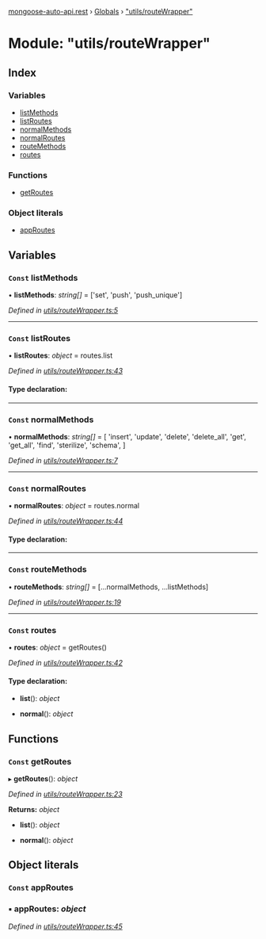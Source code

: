 [mongoose-auto-api.rest](../README.md) › [Globals](../globals.md) › ["utils/routeWrapper"](_utils_routewrapper_.md)

# Module: "utils/routeWrapper"

## Index

### Variables

* [listMethods](_utils_routewrapper_.md#const-listmethods)
* [listRoutes](_utils_routewrapper_.md#const-listroutes)
* [normalMethods](_utils_routewrapper_.md#const-normalmethods)
* [normalRoutes](_utils_routewrapper_.md#const-normalroutes)
* [routeMethods](_utils_routewrapper_.md#const-routemethods)
* [routes](_utils_routewrapper_.md#const-routes)

### Functions

* [getRoutes](_utils_routewrapper_.md#const-getroutes)

### Object literals

* [appRoutes](_utils_routewrapper_.md#const-approutes)

## Variables

### `Const` listMethods

• **listMethods**: *string[]* = ['set', 'push', 'push_unique']

*Defined in [utils/routeWrapper.ts:5](https://github.com/edmundpf/mongoose-auto-api-rest/blob/3e697bb/src/utils/routeWrapper.ts#L5)*

___

### `Const` listRoutes

• **listRoutes**: *object* = routes.list

*Defined in [utils/routeWrapper.ts:43](https://github.com/edmundpf/mongoose-auto-api-rest/blob/3e697bb/src/utils/routeWrapper.ts#L43)*

#### Type declaration:

___

### `Const` normalMethods

• **normalMethods**: *string[]* = [
	'insert',
	'update',
	'delete',
	'delete_all',
	'get',
	'get_all',
	'find',
	'sterilize',
	'schema',
]

*Defined in [utils/routeWrapper.ts:7](https://github.com/edmundpf/mongoose-auto-api-rest/blob/3e697bb/src/utils/routeWrapper.ts#L7)*

___

### `Const` normalRoutes

• **normalRoutes**: *object* = routes.normal

*Defined in [utils/routeWrapper.ts:44](https://github.com/edmundpf/mongoose-auto-api-rest/blob/3e697bb/src/utils/routeWrapper.ts#L44)*

#### Type declaration:

___

### `Const` routeMethods

• **routeMethods**: *string[]* = [...normalMethods, ...listMethods]

*Defined in [utils/routeWrapper.ts:19](https://github.com/edmundpf/mongoose-auto-api-rest/blob/3e697bb/src/utils/routeWrapper.ts#L19)*

___

### `Const` routes

• **routes**: *object* = getRoutes()

*Defined in [utils/routeWrapper.ts:42](https://github.com/edmundpf/mongoose-auto-api-rest/blob/3e697bb/src/utils/routeWrapper.ts#L42)*

#### Type declaration:

* **list**(): *object*

* **normal**(): *object*

## Functions

### `Const` getRoutes

▸ **getRoutes**(): *object*

*Defined in [utils/routeWrapper.ts:23](https://github.com/edmundpf/mongoose-auto-api-rest/blob/3e697bb/src/utils/routeWrapper.ts#L23)*

**Returns:** *object*

* **list**(): *object*

* **normal**(): *object*

## Object literals

### `Const` appRoutes

### ▪ **appRoutes**: *object*

*Defined in [utils/routeWrapper.ts:45](https://github.com/edmundpf/mongoose-auto-api-rest/blob/3e697bb/src/utils/routeWrapper.ts#L45)*
